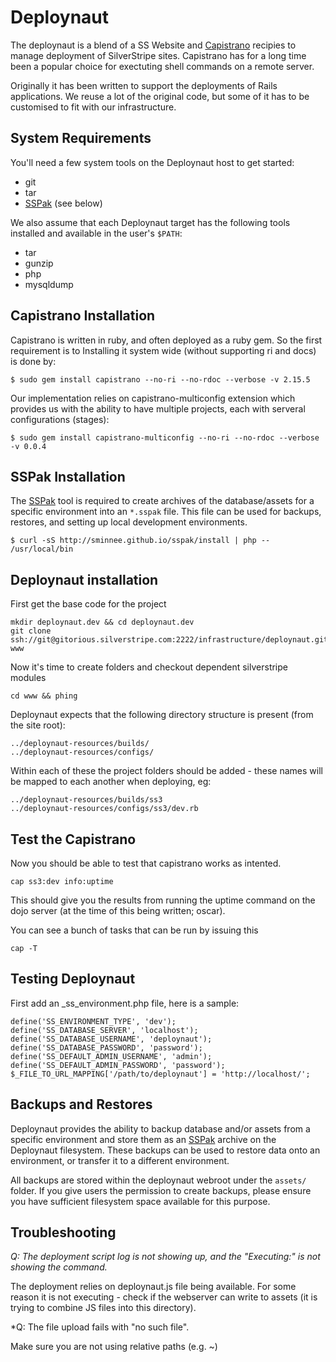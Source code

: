 # Deploynaut

The deploynaut is a blend of a SS Website and [Capistrano](https://github.com/capistrano/capistrano/) recipies to manage deployment of SilverStripe sites. Capistrano has for a long time been a popular choice for exectuting shell commands on a remote server.

Originally it has been written to support the deployments of Rails applications. We reuse a lot of the original code, but some of it has to be customised to fit with our infrastructure.

## System Requirements

You'll need a few system tools on the Deploynaut host to get started:

 * git
 * tar
 * [SSPak](http://sminnee.github.io/sspak/) (see below)

We also assume that each Deploynaut target has the following tools installed
and available in the user's `$PATH`:

 * tar
 * gunzip
 * php
 * mysqldump

## Capistrano Installation

Capistrano is written in ruby, and often deployed as a ruby gem. So the first requirement is to Installing it system wide (without supporting ri and docs) is done by:

	$ sudo gem install capistrano --no-ri --no-rdoc --verbose -v 2.15.5

Our implementation relies on capistrano-multiconfig extension which provides us with the ability to have multiple projects, each with serveral configurations (stages):

	$ sudo gem install capistrano-multiconfig --no-ri --no-rdoc --verbose -v 0.0.4

## SSPak Installation

The [SSPak](https://github.com/sminnee/sspak) tool is required to create
archives of the database/assets for a specific environment into an `*.sspak` file.
This file can be used for backups, restores, and setting up local development environments.

	$ curl -sS http://sminnee.github.io/sspak/install | php -- /usr/local/bin

## Deploynaut installation

First get the base code for the project

	mkdir deploynaut.dev && cd deploynaut.dev
	git clone ssh://git@gitorious.silverstripe.com:2222/infrastructure/deploynaut.git www 

Now it's time to create folders and checkout dependent silverstripe modules

	cd www && phing

Deploynaut expects that the following directory structure is present (from the site root):

	../deploynaut-resources/builds/
	../deploynaut-resources/configs/

Within each of these the project folders should be added - these names will be mapped to each another when deploying, eg:

	../deploynaut-resources/builds/ss3
	../deploynaut-resources/configs/ss3/dev.rb

## Test the Capistrano 

Now you should be able to test that capistrano works as intented.

	cap ss3:dev info:uptime

This should give you the results from running the uptime command on the dojo server (at the time of this being written; oscar).

You can see a bunch of tasks that can be run by issuing this 

	cap -T

## Testing Deploynaut

First add an _ss_environment.php file, here is a sample:

	define('SS_ENVIRONMENT_TYPE', 'dev');
	define('SS_DATABASE_SERVER', 'localhost');
	define('SS_DATABASE_USERNAME', 'deploynaut');
	define('SS_DATABASE_PASSWORD', 'password');
	define('SS_DEFAULT_ADMIN_USERNAME', 'admin');
	define('SS_DEFAULT_ADMIN_PASSWORD', 'password');
	$_FILE_TO_URL_MAPPING['/path/to/deploynaut'] = 'http://localhost/';

## Backups and Restores

Deploynaut provides the ability to backup database and/or assets from a specific environment
and store them as an [SSPak](http://sminnee.github.io/sspak/) archive on the Deploynaut filesystem.
These backups can be used to restore data onto an environment, or transfer it to a different environment.

All backups are stored within the deploynaut webroot under the `assets/` folder.
If you give users the permission to create backups, please ensure you have sufficient filesystem space available for this purpose.

## Troubleshooting

*Q: The deployment script log is not showing up, and the "Executing:" is not showing the command.*

The deployment relies on deploynaut.js file being available. For some reason it is not executing - check if the webserver can write to assets (it is trying to combine JS files into this directory).

*Q: The file upload fails with "no such file".

Make sure you are not using relative paths (e.g. ~)
